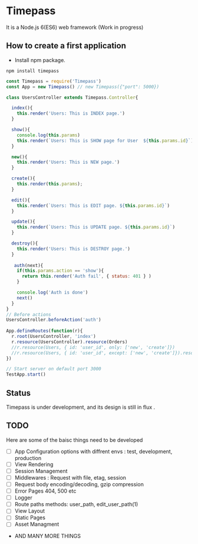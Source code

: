 # Timepass
It is a Node.js 6(ES6) web framework (Work in progress)

## How to create a first application

- Install npm package.

`npm install timepass`

```javascript
const Timepass = require('Timepass')
const App = new Timepass() // new Timepass({"port": 5000})

class UsersController extends Timepass.Controller{

  index(){
    this.render('Users: This is INDEX page.')
  }

  show(){
    console.log(this.params)
    this.render(`Users: This is SHOW page for User  ${this.params.id}`)
  }

  new(){
    this.render('Users: This is NEW page.')
  }

  create(){
    this.render(this.params);
  }

  edit(){
    this.render(`Users: This is EDIT page. ${this.params.id}`)
  }

  update(){
    this.render(`Users: This is UPDATE page. ${this.params.id}`)
  }

  destroy(){
    this.render('Users: This is DESTROY page.')
  }
  
   auth(next){
    if(this.params.action == 'show'){
      return this.render('Auth fail', { status: 401 } )
    }

    console.log('Auth is done')
    next()
  }
}
// Before actions
UsersController.beforeAction('auth')
  
App.defineRoutes(function(r){
  r.root(UsersController, 'index')
  r.resource(UsersController).resource(Orders)
  //r.resource(Users, { id: 'user_id', only: ['new', 'create']})
  //r.resource(Users, { id: 'user_id', except: ['new', 'create']}).resource(Orders)
})

// Start server on default port 3000
TestApp.start()
```

## Status
Timepass is under  development, and its design is still in flux . 

## TODO

Here are some of the baisc things need to be developed

- [ ] App Configuration options with diffrent envs : test, development, production
- [ ] View Rendering
- [ ] Session Management
- [ ] Middlewares : Request with file, etag, session
- [ ] Request body encoding/decoding, gzip compression
- [ ] Error Pages 404, 500 etc
- [ ] Logger
- [ ] Route paths methods: user_path, edit_user_path(1)
- [ ] View Layout
- [ ] Static Pages
- [ ] Asset Managment
- AND MANY MORE THINGS
